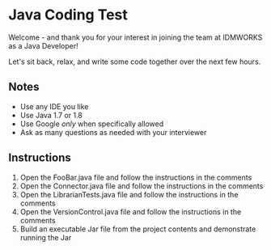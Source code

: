 
# Java Coding Test

Welcome - and thank you for your interest in joining the team at IDMWORKS as a Java Developer!

Let's sit back, relax, and write some code together over the next few hours.

## Notes

* Use any IDE you like
* Use Java 1.7 or 1.8
* Use Google *only* when specifically allowed
* Ask as many questions as needed with your interviewer

## Instructions

1. Open the FooBar.java file and follow the instructions in the comments
2. Open the Connector.java file and follow the instructions in the comments
3. Open the LibrarianTests.java file and follow the instructions in the comments
4. Open the VersionControl.java file and follow the instructions in the comments
5. Build an executable Jar file from the project contents and demonstrate running the Jar
